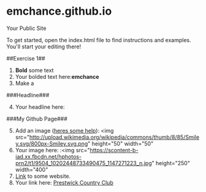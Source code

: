 emchance.github.io
=====================

Your Public Site

To get started, open the index.html file to find instructions and examples. You'll start your editing there!

##Exercise 1##

  1. **Bold** some text
  2. Your bolded text here:**emchance**
  3. Make a
  
  ###Headline###

  4. Your headline here: 

  ###My Github Page###
  
  
  5. Add an image ([heres some help](http://forum.koramgame.com/thread-60307-1-1.html)): <img src="http://upload.wikimedia.org/wikipedia/commons/thumb/8/85/Smiley.svg/800px-Smiley.svg.png" height="50" width="50"</li>
  6. Your image here: :<img src="https://scontent-b-iad.xx.fbcdn.net/hphotos-prn2/t1/9504_10202448733490475_1147271223_n.jpg" height="250" width="400"</li>
  7. [Link](http://www.coceleratoru.com) to some website.
  8. Your link here: [Prestwick Country Club](http://www.prestwickcountryclub.com/)
